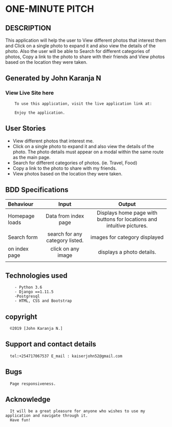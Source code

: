 # ONE-MINUTE PITCH

## DESCRIPTION

  This application will help the user to View different photos that interest them and Click on a single photo to expand it and also view the details of the photo. Also the user will be able to Search for different categories of photos, Copy a link to the photo to share with their friends and View photos based on the location they were taken. 

## Generated by John Karanja N

### View Live Site here

        To use this application, visit the live application link at: 

        Enjoy the application.
        

## User Stories
 * View different photos that interest me.
* Click on a single photo to expand it and also view the details of the photo. The photo details must appear on a modal within the same route as the main page.
* Search for different categories of photos. (ie. Travel, Food)
* Copy a link to the photo to share with my friends.
* View photos based on the location they were taken.
## BDD Specifications

| Behaviour      |          Input           |                                 Output                                  |
| :------------- | :----------------------: | :---------------------------------------------------------------------: |
| Homepage loads | Data from index page  |                        Displays home page with buttons for locations and intuitive pictures.                        |
| Search form | search for any category listed.|              images for category displayed           |
| on index page  | click on any image   | displays a photo details. |
           |






## Technologies used

        - Python 3.6
        - Django ==1.11.5
        -Postgresql
        - HTML, CSS and Bootstrap


## copyright

      ©2019 [John Karanja N.]

## Support and contact details

      tel:+254717067537 E_mail : kaiserjohn52@gmail.com

## Bugs

      Page responsiveness.



## Acknowledge

      It will be a great pleasure for anyone who wishes to use my application and navigate through it.
      Have fun!
